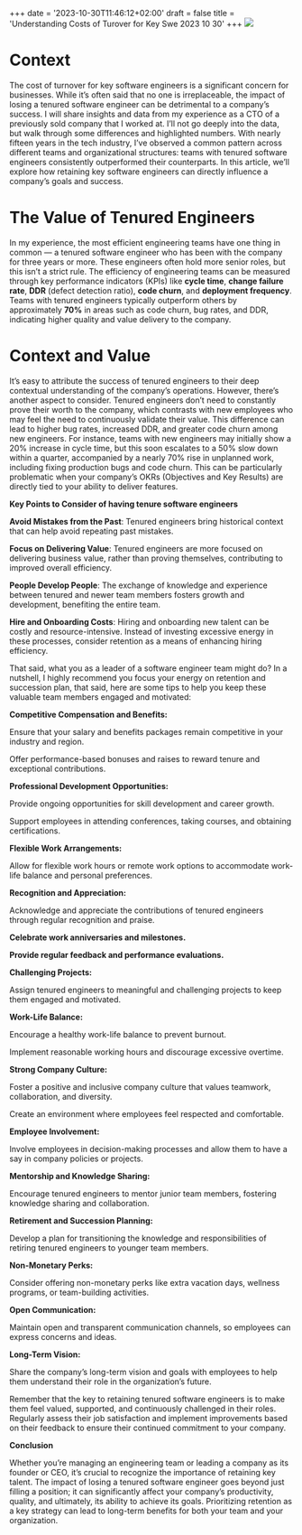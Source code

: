 +++
date = '2023-10-30T11:46:12+02:00'
draft = false
title = 'Understanding Costs of Turover for Key Swe 2023 10 30'
+++
![](https://miro.medium.com/v2/resize:fit:700/1*sGtaYVr03CiXGM49-OR_4g.jpeg)

# Context

The cost of turnover for key software engineers is a significant concern for businesses. While it’s often said that no one is irreplaceable, the impact of losing a tenured software engineer can be detrimental to a company’s success. I will share insights and data from my experience as a CTO of a previously sold company that I worked at. I’ll not go deeply into the data, but walk through some differences and highlighted numbers. With nearly fifteen years in the tech industry, I’ve observed a common pattern across different teams and organizational structures: teams with tenured software engineers consistently outperformed their counterparts. In this article, we’ll explore how retaining key software engineers can directly influence a company’s goals and success.

# The Value of Tenured Engineers

In my experience, the most efficient engineering teams have one thing in common — a tenured software engineer who has been with the company for three years or more. These engineers often hold more senior roles, but this isn’t a strict rule. The efficiency of engineering teams can be measured through key performance indicators (KPIs) like **cycle time**, **change failure rate**, **DDR** (defect detection ratio), **code churn**, and **deployment frequency**. Teams with tenured engineers typically outperform others by approximately **70%** in areas such as code churn, bug rates, and DDR, indicating higher quality and value delivery to the company.

# Context and Value

It’s easy to attribute the success of tenured engineers to their deep contextual understanding of the company’s operations. However, there’s another aspect to consider. Tenured engineers don’t need to constantly prove their worth to the company, which contrasts with new employees who may feel the need to continuously validate their value. This difference can lead to higher bug rates, increased DDR, and greater code churn among new engineers. For instance, teams with new engineers may initially show a 20% increase in cycle time, but this soon escalates to a 50% slow down within a quarter, accompanied by a nearly 70% rise in unplanned work, including fixing production bugs and code churn. This can be particularly problematic when your company’s OKRs (Objectives and Key Results) are directly tied to your ability to deliver features.

**Key Points to Consider of having tenure software engineers**

**Avoid Mistakes from the Past**: Tenured engineers bring historical context that can help avoid repeating past mistakes.

**Focus on Delivering Value**: Tenured engineers are more focused on delivering business value, rather than proving themselves, contributing to improved overall efficiency.

**People Develop People**: The exchange of knowledge and experience between tenured and newer team members fosters growth and development, benefiting the entire team.

**Hire and Onboarding Costs**: Hiring and onboarding new talent can be costly and resource-intensive. Instead of investing excessive energy in these processes, consider retention as a means of enhancing hiring efficiency.

That said, what you as a leader of a software engineer team might do? In a nutshell, I highly recommend you focus your energy on retention and succession plan, that said, here are some tips to help you keep these valuable team members engaged and motivated:

**Competitive Compensation and Benefits:**

Ensure that your salary and benefits packages remain competitive in your industry and region.

Offer performance-based bonuses and raises to reward tenure and exceptional contributions.

**Professional Development Opportunities:**

Provide ongoing opportunities for skill development and career growth.

Support employees in attending conferences, taking courses, and obtaining certifications.

**Flexible Work Arrangements:**

Allow for flexible work hours or remote work options to accommodate work-life balance and personal preferences.

**Recognition and Appreciation:**

Acknowledge and appreciate the contributions of tenured engineers through regular recognition and praise.

**Celebrate work anniversaries and milestones.**

**Provide regular feedback and performance evaluations.**

**Challenging Projects:**

Assign tenured engineers to meaningful and challenging projects to keep them engaged and motivated.

**Work-Life Balance:**

Encourage a healthy work-life balance to prevent burnout.

Implement reasonable working hours and discourage excessive overtime.

**Strong Company Culture:**

Foster a positive and inclusive company culture that values teamwork, collaboration, and diversity.

Create an environment where employees feel respected and comfortable.

**Employee Involvement:**

Involve employees in decision-making processes and allow them to have a say in company policies or projects.

**Mentorship and Knowledge Sharing:**

Encourage tenured engineers to mentor junior team members, fostering knowledge sharing and collaboration.

**Retirement and Succession Planning:**

Develop a plan for transitioning the knowledge and responsibilities of retiring tenured engineers to younger team members.

**Non-Monetary Perks:**

Consider offering non-monetary perks like extra vacation days, wellness programs, or team-building activities.

**Open Communication:**

Maintain open and transparent communication channels, so employees can express concerns and ideas.

**Long-Term Vision:**

Share the company’s long-term vision and goals with employees to help them understand their role in the organization’s future.

Remember that the key to retaining tenured software engineers is to make them feel valued, supported, and continuously challenged in their roles. Regularly assess their job satisfaction and implement improvements based on their feedback to ensure their continued commitment to your company.

**Conclusion**

Whether you’re managing an engineering team or leading a company as its founder or CEO, it’s crucial to recognize the importance of retaining key talent. The impact of losing a tenured software engineer goes beyond just filling a position; it can significantly affect your company’s productivity, quality, and ultimately, its ability to achieve its goals. Prioritizing retention as a key strategy can lead to long-term benefits for both your team and your organization.